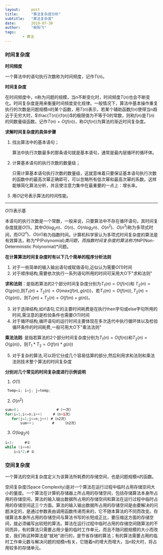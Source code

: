 ```yaml
---
layout:     post
title:      "算法复杂度分析"
subtitle:   "算法复杂度"
date:       2019-07-30
author:     "柳阳飞"
tags:
        - 算法
---
```


### 时间复杂度

**时间频度**

一个算法中的语句执行次数称为时间频度，记作$T(n)$。

**时间复杂度**

在时间频度中，n称为问题的规模，当n不断变化时，时间频度$T(n)$也会不断变化。时间复杂度是用来衡量时间频度变化规律。一般情况下，算法中基本操作重复执行的次数是问题规模n的某个函数，用$T(n)$表示，若某个辅助函数$f(n)$使得当n趋近于无穷大时，$\frac{T(n)}{f(n)}$的极限值为不等于0的常数，则称$f(n)$是$T(n)$的同数量级函数。记作$T(n)=O(f(n))$，称$O(f(n))$为算法的渐近时间复杂度。

**求解时间复杂度的具体步骤**

1. 找出算法中的基本语句；

   算法中执行次数最多的那条语句就是基本语句，通常是最内层循环的循环体。

2. 计算基本语句的执行次数的数量级；

   只需计算基本语句执行次数的数量级，这就意味着只要保证基本语句执行次数的函数中的最高次幂正确即可，可以忽略所有低次幂和最高次幂的系数。这样能够简化算法分析，并且使注意力集中在最重要的一点上：增长率。

3. 用$O$记号表示算法的时间性能。

------

$O(1)$表示基

本语句的执行次数是一个常数，一般来说，只要算法中不存在循环语句，其时间复杂度就是$O(1)$。其中$O(\log_2n)、O(n)、O(n\log_2n)、O(n^2)、O(n^3)$称为多项式时间，而$O(2^n)、O(n!)$称为指数时间。计算机科学家认为多项式时间复杂度的算法是有效算法，称为*P(Polynomial)*类问题，而指数时间复杂度的算法称为*NP(Non-Deterministic Polynomial)*问题。

**在计算算法时间复杂度时有以下几个简单的程序分析法则**

1. 对于一些简单的输入输出语句或赋值语句,近似认为需要$O(1)$时间
2. 对于顺序结构,需要依次执行一系列语句所用的时间可采用大O下"求和法则"

**求和法则**：是指若算法的2个部分时间复杂度分别为$T_1(n)=O(f(n))$和 $T_2(n)=O(g(n))$,则$T_1(n)+T_2(n)=O(max(f(n), g(n)))$，若$T_1(m)=O(f(m)), T_2(n)=O(g(n))$，则$T_1(m)+T_2(n)=O(f(m) + g(n))$。

3. 对于选择结构,如if语句,它的主要时间耗费是在执行then字句或else字句所用的时间,需注意的是检验条件也需要$O(1)$时间
4. 对于循环结构,循环语句的运行时间主要体现在多次迭代中执行循环体以及检验循环条件的时间耗费,一般可用大O下"乘法法则"

**乘法法则**: 是指若算法的2个部分时间复杂度分别为$T_1(n)=O(f(n))$和$T_2(n)=O(g(n))$，则$T_1*T_2=O(f(n)*g(n))$

5. 对于复杂的算法,可以将它分成几个容易估算的部分,然后利用求和法则和乘法法则技术整个算法的时间复杂度

**分别对几个常见的时间复杂度进行示例说明**

1. $O(1)$

```java
 Temp=i; i=j; j=temp;                
```

2. $O(n^2)$

```java
sum=0；                 #（一次）
for(i=1;i<=n;i++)     #（n+1次）
   for(j=1;j<=n;j++) #（n2次）
       sum++；        #    （n2次）
```

3. $O(log_2n)$

```java
i=1;     #①
while (i<=n)
    i=i*2;# ②
```

### 空间复杂度

一个算法的空间复杂度定义为该算法所耗费的存储空间，也是问题规模n的函数。

空间复杂度(Space Complexity)是对一个算法在运行过程中临时占用存储空间大小的量度。一个算法在计算机存储器上所占用的存储空间，包括存储算法本身所占用的存储空间，算法的输入输出数据所占用的存储空间和算法在运行过程中临时占用的存储空间这三个方面。算法的输入输出数据所占用的存储空间是由要解决的问题决定的，是通过参数表由调用函数传递而来的，它不随本算法的不同而改变。存储算法本身所占用的存储空间与算法书写的长短成正比，要压缩这方面的存储空间，就必须编写出较短的算法。算法在运行过程中临时占用的存储空间随算法的不同而异，有的算法只需要占用少量的临时工作单元，而且不随问题规模的大小而改变，我们称这种算法是“就地\"进行的，是节省存储的算法；有的算法需要占用的临时工作单元数与解决问题的规模n有关，它随着n的增大而增大，当n较大时，将占用较多的存储单元。
